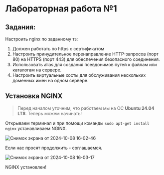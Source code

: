 # Лабораторная работа №1

## Задания:

Настроить nginx по заданному тз:
1. Должен работать по https c сертификатом
2. Настроить принудительное перенаправление HTTP-запросов (порт 80) на HTTPS (порт 443) для обеспечения безопасного соединения.
3. Использовать alias для создания псевдонимов путей к файлам или каталогам на сервере.
4. Настроить виртуальные хосты для обслуживания нескольких доменных имен на одном сервере.

## Установка NGINX

> Перед началом уточним, что работаем мы на ОС **Ubuntu 24.04 LTS**. Теперь можем начинать!

Открываем терминал и при помощи команды `sudo apt-get install nginx` устанавливаем NGINX.

![Снимок экрана от 2024-10-08 16-02-46](https://github.com/user-attachments/assets/0fcd9826-6425-46f5-880d-47d121c2abb2)

Если нас просят продолжить - соглашаемся.

![Снимок экрана от 2024-10-08 16-03-17](https://github.com/user-attachments/assets/ffc339bc-ab96-44c5-a9bd-bd13468b1109)

NGINX установлен!

